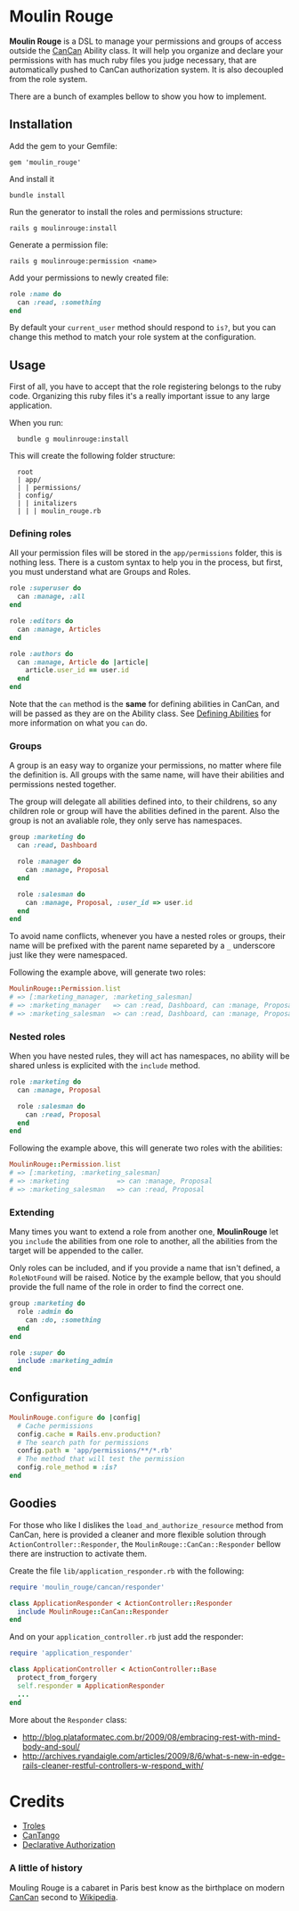 Moulin Rouge
============

**Moulin Rouge** is a DSL to manage your permissions and groups of access outside the [CanCan](https://github.com/ryanb/cancan) Ability class. It will help you organize and declare your permissions with has much ruby files you judge necessary, that are automatically pushed to CanCan authorization system. It is also decoupled from the role system.

There are a bunch of examples bellow to show you how to implement.

Installation
------------

Add the gem to your Gemfile:

    gem 'moulin_rouge'
  
And install it

    bundle install

Run the generator to install the roles and permissions structure:

    rails g moulinrouge:install
  
Generate a permission file:

    rails g moulinrouge:permission <name>
    
Add your permissions to newly created file:
  
```ruby
role :name do
  can :read, :something
end
```

By default your `current_user` method should respond to `is?`, but you can change this method to match your role system at the configuration.

Usage
-----

First of all, you have to accept that the role registering belongs to the ruby code. Organizing this ruby files  it's a really important issue to any large application.

When you run:

      bundle g moulinrouge:install
    
This will create the following folder structure:

      root
      | app/
      | | permissions/
      | config/
      | | initalizers
      | | | moulin_rouge.rb
    
### Defining roles ###
    
All your permission files will be stored in the `app/permissions` folder, this is nothing less. There is a custom syntax to help you in the process, but first, you must understand what are Groups and Roles.
  
```ruby
role :superuser do
  can :manage, :all
end

role :editors do
  can :manage, Articles
end

role :authors do
  can :manage, Article do |article|
    article.user_id == user.id
  end
end
```

Note that the `can` method is the **same** for defining abilities in CanCan, and will be passed as they are on the Ability class. See [Defining Abilities](https://github.com/ryanb/cancan/wiki/defining-abilities) for more information on what you `can` do.
  
### Groups ###
  
A group is an easy way to organize your permissions, no matter where file the definition is. All groups with the same name, will have their abilities and permissions nested together.

The group will delegate all abilities defined into, to their childrens, so any children role or group  will have the abilities defined in the parent. Also the group is not an avaliable role, they only serve has namespaces.

```ruby
group :marketing do
  can :read, Dashboard

  role :manager do
    can :manage, Proposal
  end

  role :salesman do
    can :manage, Proposal, :user_id => user.id
  end
end
```

To avoid name conflicts, whenever you have a nested roles or groups, their name will be prefixed with the parent name separeted by a `_` underscore just like they were namespaced.

Following the example above, will generate two roles:

```ruby
MoulinRouge::Permission.list  
# => [:marketing_manager, :marketing_salesman]
# => :marketing_manager   => can :read, Dashboard, can :manage, Proposal
# => :marketing_salesman  => can :read, Dashboard, can :manage, Proposal, :user_id => user.id
```

### Nested roles ###

When you have nested rules, they will act has namespaces, no ability will be shared unless is explicited with the `include` method.
  
```ruby
role :marketing do
  can :manage, Proposal

  role :salesman do
    can :read, Proposal
  end
end
```

Following the example above, this will generate two roles with the abilities:


```ruby
MoulinRouge::Permission.list  
# => [:marketing, :marketing_salesman]
# => :marketing            => can :manage, Proposal
# => :marketing_salesman   => can :read, Proposal
```

### Extending ###

Many times you want to extend a role from another one, **MoulinRouge** let you `include` the abilities from one role to another, all the abilities from the target will be appended to the caller. 

Only roles can be included, and if you provide a name that isn't defined, a `RoleNotFound` will be raised. Notice by the example bellow, that you should provide the full name of the role in order to find the correct one.

```ruby
group :marketing do
  role :admin do
    can :do, :something
  end
end

role :super do
  include :marketing_admin
end
```

Configuration
-------------

```ruby
MoulinRouge.configure do |config|
  # Cache permissions
  config.cache = Rails.env.production?
  # The search path for permissions
  config.path = 'app/permissions/**/*.rb'
  # The method that will test the permission
  config.role_method = :is?
end
```

Goodies
-------

For those who like I dislikes the `load_and_authorize_resource` method from CanCan, here is provided a cleaner and more flexible solution through `ActionController::Responder`, the `MoulinRouge::CanCan::Responder` bellow there are instruction to activate them.

Create the file `lib/application_responder.rb` with the following:

```ruby
require 'moulin_rouge/cancan/responder'

class ApplicationResponder < ActionController::Responder
  include MoulinRouge::CanCan::Responder
end
```

And on your `application_controller.rb` just add the responder:

```ruby
require 'application_responder'

class ApplicationController < ActionController::Base
  protect_from_forgery
  self.responder = ApplicationResponder
  ...
end
```

More about the `Responder` class:

*   http://blog.plataformatec.com.br/2009/08/embracing-rest-with-mind-body-and-soul/
*   http://archives.ryandaigle.com/articles/2009/8/6/what-s-new-in-edge-rails-cleaner-restful-controllers-w-respond_with/

Credits
=======

*   [Troles](https://github.com/kristianmandrup/trole)
*   [CanTango](https://github.com/kristianmandrup/cantango)
*   [Declarative Authorization](https://github.com/stffn/declarative_authorization)

### A little of history ###

Mouling Rouge is a cabaret in Paris best know as the birthplace on modern [CanCan](https://github.com/ryanb/cancan) second to [Wikipedia](http://en.wikipedia.org/wiki/Moulin_Rouge).